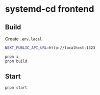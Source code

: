 # systemd-cd frontend

## Build

Create `.env.local`

```sh
NEXT_PUBLIC_API_URL=http://localhost:1323
```

```bash
pnpm i
pnpm build
```

## Start

```bash
pnpm start
```